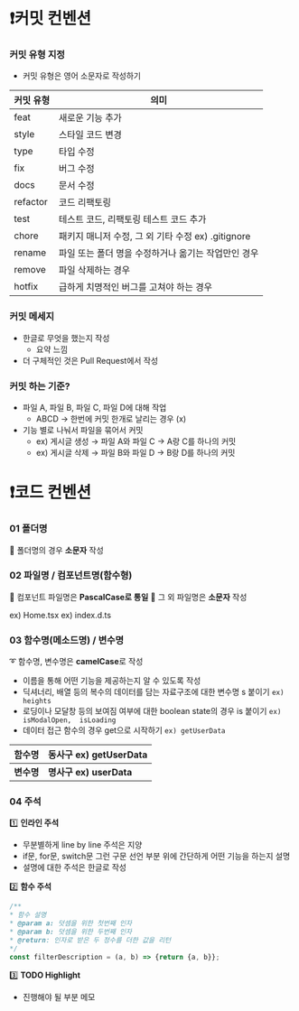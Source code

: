 # ❗커밋 컨벤션

### 커밋 유형 지정

- 커밋 유형은 영어 소문자로 작성하기


| 커밋 유형 | 의미 |
| --- | --- |
| feat | 새로운 기능 추가 |
| style | 스타일 코드 변경 |
| type | 타입 수정 |
| fix | 버그 수정 |
| docs | 문서 수정 |
| refactor | 코드 리팩토링 |
| test | 테스트 코드, 리팩토링 테스트 코드 추가 |
| chore | 패키지 매니저 수정, 그 외 기타 수정 ex) .gitignore |
| rename | 파일 또는 폴더 명을 수정하거나 옮기는 작업만인 경우 |
| remove | 파일 삭제하는 경우 |
| hotfix | 급하게 치명적인 버그를 고쳐야 하는 경우 |

### 커밋 메세지

- 한글로 무엇을 했는지 작성
    - 요약 느낌
- 더 구체적인 것은 Pull Request에서 작성

### 커밋 하는 기준?

- 파일 A, 파일 B, 파일 C, 파일 D에 대해 작업
    - ABCD → 한번에 커밋 한개로 날리는 경우 (x)
- 기능 별로 나눠서 파일을 묶어서 커밋
    - ex) 게시글 생성 → 파일 A와 파일 C → A랑 C를 하나의 커밋
    - ex) 게시글 삭제 → 파일 B와 파일 D → B랑 D를 하나의 커밋

# ❗코드 컨벤션

### 01 폴더명

📁 폴더명의 경우 **소문자** 작성


### 02 파일명 / 컴포넌트명(함수형)

📄 컴포넌트 파일명은 **PascalCase로 통일**
📄 그 외 파일명은 **소문자** 작성

ex) Home.tsx
ex) index.d.ts

### 03 함수명(메소드명) / 변수명

➰ 함수명, 변수명은 **camelCase**로 작성

- 이름을 통해 어떤 기능을 제공하는지 알 수 있도록 작성
- 딕셔너리, 배열 등의 복수의 데이터를 담는 자료구조에 대한 변수명 s 붙이기 `ex) heights`
- 로딩이나 모달창 등의 보여짐 여부에 대한 boolean state의 경우 is 붙이기 `ex) isModalOpen,  isLoading`
- 데이터 접근 함수의 경우 get으로 시작하기 `ex) getUserData`

| 함수명     | 동사구 ex) getUserData  |
|---------|----------------------|
| **변수명** | **명사구 ex) userData** |


### 04 주석


1️⃣ **인라인 주석**

- 무분별하게 line by line 주석은 지양
- if문, for문, switch문 그런 구문 선언 부분 위에 간단하게 어떤 기능을 하는지 설명
- 설명에 대한 주석은 한글로 작성



2️⃣ **함수 주석**

```jsx
/**
* 함수 설명
* @param a: 덧셈을 위한 첫번째 인자
* @param b: 덧셈을 위한 두번째 인자
* @return: 인자로 받은 두 정수를 더한 값을 리턴
*/
const filterDescription = (a, b) => {return {a, b}};
```




3️⃣ **TODO Highlight**
- 진행해야 될 부분 메모
